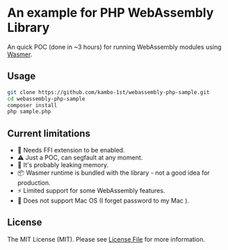 # An example for PHP WebAssembly Library

An quick POC (done in ~3 hours) for running WebAssembly modules using [Wasmer](https://wasmer.io/).


## Usage
```bash
git clone https://github.com/kambo-1st/webassembly-php-sample.git
cd webassembly-php-sample
composer install
php sample.php
```

## Current limitations

- 🔧 Needs FFI extension to be enabled.
- ⚠️ Just a POC, can segfault at any moment.
- 🧹 It's probably leaking memory.
- 📦 Wasmer runtime is bundled with the library - not a good idea for production.
- ⚡ Limited support for some WebAssembly features.
- 🍎 Does not support Mac OS (I forget password to my Mac ).

## License

The MIT License (MIT). Please see [License File](LICENSE.md) for more information.
